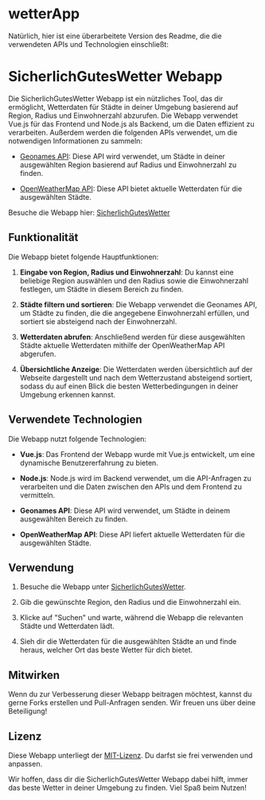 # wetterApp
Natürlich, hier ist eine überarbeitete Version des Readme, die die verwendeten APIs und Technologien einschließt:

# SicherlichGutesWetter Webapp

Die SicherlichGutesWetter Webapp ist ein nützliches Tool, das dir ermöglicht, Wetterdaten für Städte in deiner Umgebung basierend auf Region, Radius und Einwohnerzahl abzurufen. Die Webapp verwendet Vue.js für das Frontend und Node.js als Backend, um die Daten effizient zu verarbeiten. Außerdem werden die folgenden APIs verwendet, um die notwendigen Informationen zu sammeln:

- [Geonames API](https://www.geonames.org/): Diese API wird verwendet, um Städte in deiner ausgewählten Region basierend auf Radius und Einwohnerzahl zu finden.

- [OpenWeatherMap API](https://openweathermap.org/api): Diese API bietet aktuelle Wetterdaten für die ausgewählten Städte.

Besuche die Webapp hier: [SicherlichGutesWetter](https://sicherlichguteswetter.de/)

## Funktionalität

Die Webapp bietet folgende Hauptfunktionen:

1. **Eingabe von Region, Radius und Einwohnerzahl**: Du kannst eine beliebige Region auswählen und den Radius sowie die Einwohnerzahl festlegen, um Städte in diesem Bereich zu finden.

2. **Städte filtern und sortieren**: Die Webapp verwendet die Geonames API, um Städte zu finden, die die angegebene Einwohnerzahl erfüllen, und sortiert sie absteigend nach der Einwohnerzahl.

3. **Wetterdaten abrufen**: Anschließend werden für diese ausgewählten Städte aktuelle Wetterdaten mithilfe der OpenWeatherMap API abgerufen.

4. **Übersichtliche Anzeige**: Die Wetterdaten werden übersichtlich auf der Webseite dargestellt und nach dem Wetterzustand absteigend sortiert, sodass du auf einen Blick die besten Wetterbedingungen in deiner Umgebung erkennen kannst.

## Verwendete Technologien

Die Webapp nutzt folgende Technologien:

- **Vue.js**: Das Frontend der Webapp wurde mit Vue.js entwickelt, um eine dynamische Benutzererfahrung zu bieten.

- **Node.js**: Node.js wird im Backend verwendet, um die API-Anfragen zu verarbeiten und die Daten zwischen den APIs und dem Frontend zu vermitteln.

- **Geonames API**: Diese API wird verwendet, um Städte in deinem ausgewählten Bereich zu finden.

- **OpenWeatherMap API**: Diese API liefert aktuelle Wetterdaten für die ausgewählten Städte.

## Verwendung

1. Besuche die Webapp unter [SicherlichGutesWetter](https://sicherlichguteswetter.de/).

2. Gib die gewünschte Region, den Radius und die Einwohnerzahl ein.

3. Klicke auf "Suchen" und warte, während die Webapp die relevanten Städte und Wetterdaten lädt.

4. Sieh dir die Wetterdaten für die ausgewählten Städte an und finde heraus, welcher Ort das beste Wetter für dich bietet.

## Mitwirken

Wenn du zur Verbesserung dieser Webapp beitragen möchtest, kannst du gerne Forks erstellen und Pull-Anfragen senden. Wir freuen uns über deine Beteiligung!

## Lizenz

Diese Webapp unterliegt der [MIT-Lizenz](https://github.com/dein-benutzername/sicherlichguteswetter/blob/main/LICENSE). Du darfst sie frei verwenden und anpassen.

Wir hoffen, dass dir die SicherlichGutesWetter Webapp dabei hilft, immer das beste Wetter in deiner Umgebung zu finden. Viel Spaß beim Nutzen!
